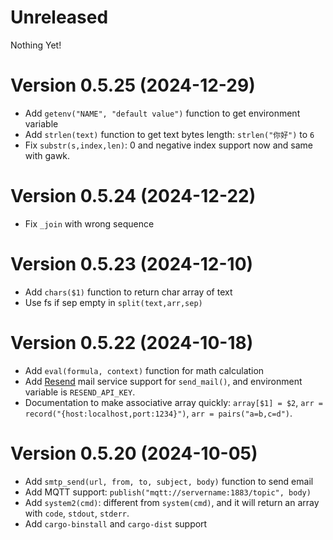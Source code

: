 # Unreleased

Nothing Yet!

# Version 0.5.25 (2024-12-29)

* Add `getenv("NAME", "default value")` function to get environment variable
* Add `strlen(text)` function to get text bytes length:  `strlen("你好")` to `6`
* Fix `substr(s,index,len)`: 0 and negative index support now and same with gawk.

# Version 0.5.24 (2024-12-22)

* Fix `_join` with wrong sequence

# Version 0.5.23 (2024-12-10)

* Add `chars($1)` function to return char array of text
* Use fs if sep empty in `split(text,arr,sep)`

# Version 0.5.22 (2024-10-18)

* Add `eval(formula, context)` function for math calculation
* Add [Resend](https://resend.com/emails) mail service support for `send_mail()`, and environment variable is `RESEND_API_KEY`.
* Documentation to make associative array quickly: `array[$1] = $2`, `arr = record("{host:localhost,port:1234}")`, `arr = pairs("a=b,c=d")`.

# Version 0.5.20 (2024-10-05)

* Add `smtp_send(url, from, to, subject, body)` function to send email
* Add MQTT support: `publish("mqtt://servername:1883/topic", body)`
* Add `system2(cmd)`: different from `system(cmd)`, and it will return an array with `code`, `stdout`, `stderr`.
* Add `cargo-binstall` and `cargo-dist` support
